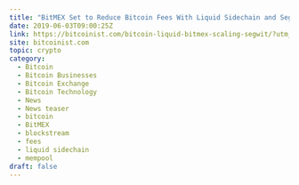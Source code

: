 ```yaml
---
title: "BitMEX Set to Reduce Bitcoin Fees With Liquid Sidechain and SegWit"
date: 2019-06-03T09:00:25Z
link: https://bitcoinist.com/bitcoin-liquid-bitmex-scaling-segwit/?utm_medium=RSS&utm_source=hune
site: bitcoinist.com
topic: crypto
category:
  - Bitcoin
  - Bitcoin Businesses
  - Bitcoin Exchange
  - Bitcoin Technology
  - News
  - News teaser
  - bitcoin
  - BitMEX
  - blockstream
  - fees
  - liquid sidechain
  - mempool
draft: false
---
```

